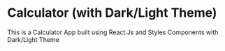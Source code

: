 # Calculator (with Dark/Light Theme)

This is a Calculator App built using React.Js and Styles Components with Dark/Light Theme